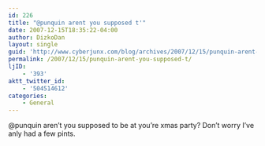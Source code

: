 ```yaml
---
id: 226
title: "@punquin arent you supposed t'"
date: 2007-12-15T18:35:22-04:00
author: DizkoDan
layout: single
guid: 'http://www.cyberjunx.com/blog/archives/2007/12/15/punquin-arent-you-supposed-t/'
permalink: /2007/12/15/punquin-arent-you-supposed-t/
ljID:
    - '393'
aktt_twitter_id:
    - '504514612'
categories:
    - General
---
```


@punquin aren’t you supposed to be at you’re xmas party? Don’t worry I’ve anly had a few pints.